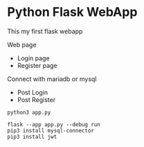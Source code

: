 # Python Flask WebApp
This my first flask webapp

Web page
- Login page
- Register page

Connect with mariadb or mysql
- Post Login
- Post Register

```
python3 app.py
```

```
flask --app app.py --debug run
pip3 install mysql-connector
pip3 install jwt
```

